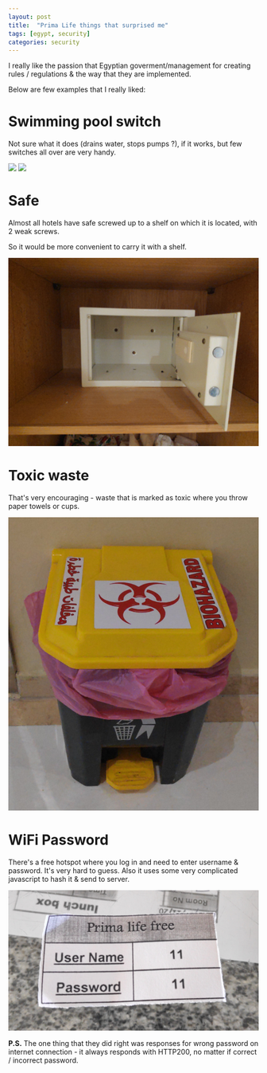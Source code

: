 ```yaml
---
layout: post
title:  "Prima Life things that surprised me"
tags: [egypt, security]
categories: security
---
```


I really like the passion that Egyptian goverment/management for creating rules / regulations & the way that they are implemented.

Below are few examples that I really liked:

# Swimming pool switch
Not sure what it does (drains water, stops pumps ?), if it works, but few switches all over are very handy.

![](/assets/2021-11-20/switch.jpg)
![](/assets/2021-11-20/emergency.jpg)


# Safe
Almost all hotels have safe screwed up to a shelf on which it is located, with 2 weak screws. 

So it would be more convenient to carry it with a shelf.

![](/assets/2021-11-20/safe.jpg)

# Toxic waste

That's very encouraging - waste that is marked as toxic where you throw paper towels or cups. 

![](/assets/2021-11-20/toxic.jpg)

# WiFi Password

There's a free hotspot where you log in and need to enter username & password. It's very hard to guess. Also it uses some very complicated javascript to hash it & send to server.


![](/assets/2021-11-20/wifi.png)

**P.S.** The one thing that they did right was responses for wrong password on internet connection - it always responds with HTTP200, no matter if correct / incorrect password.